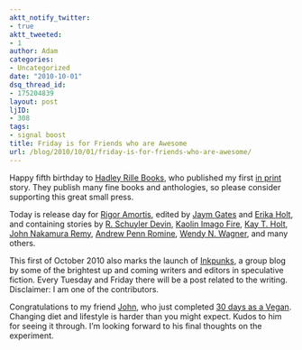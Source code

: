 ```yaml
---
aktt_notify_twitter:
- true
aktt_tweeted:
- 1
author: Adam
categories:
- Uncategorized
date: "2010-10-01"
dsq_thread_id:
- 175204839
layout: post
ljID:
- 308
tags:
- signal boost
title: Friday is for Friends who are Awesome
url: /blog/2010/10/01/friday-is-for-friends-who-are-awesome/
---
```

Happy fifth birthday to [Hadley Rille Books](1), who published my first [in print](2) story. They publish many fine books and anthologies, so please consider supporting this great small press.

Today is release day for [Rigor Amortis](3), edited by [Jaym Gates](4) and [Erika Holt](5), and containing stories by [R. Schuyler Devin](6), [Kaolin Imago Fire](7), [Kay T. Holt](8), [John Nakamura Remy](9), [Andrew Penn Romine](10), [Wendy N. Wagner](11), and many others.

This first of October 2010 also marks the launch of [Inkpunks](12), a group blog by some of the brightest up and coming writers and editors in speculative fiction. Every Tuesday and Friday there will be a post related to the writing. Disclaimer: I am one of the contributors.

Congratulations to my friend [John](13), who just completed [30 days as a Vegan](14). Changing diet and lifestyle is harder than you might expect. Kudos to him for seeing it through. I&#8217;m looking forward to his final thoughts on the experiment.

 [1]: http://hadleyrillebooks.com/
 [2]: http://www.amazon.com/Return-Luna-Eric-T-Reynolds/dp/0981924328
 [3]: http://www.amazon.com/Rigor-Amortis-editors-Gates-Holt/dp/1894817834/ref=sr_1_1?ie=UTF8&s=books&qid=1285944113&sr=8-1
 [4]: http://www.twitter.com/jaymgates
 [5]: http://www.twitter.com/erikaholt
 [6]: http://twitter.com/rsdevin
 [7]: http://twitter.com/kaolinfire
 [8]: http://twitter.com/sandykidd
 [9]: http://www.twitter.com/johnremy
 [10]: http://www.twitter.com/inkgorilla
 [11]: http://www.twitter.com/winnie3k
 [12]: http://www.inkpunks.com/
 [13]: http://www.mindonfire.com/
 [14]: http://www.mindonfire.com/categories/veganmonth/
